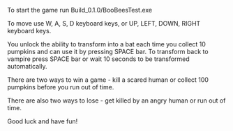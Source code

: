 To start the game run Build_0.1.0/BooBeesTest.exe

To move use W, A, S, D keyboard keys, or UP, LEFT, DOWN, RIGHT keyboard keys. 

You unlock the ability to transform into a bat each time you collect 10 pumpkins and can use it by pressing SPACE bar. To transform back to vampire press SPACE bar or wait 10 seconds to be transformed automatically.

There are two ways to win a game - kill a scared human or collect 100 pumpkins before you run out of time.

There are also two ways to lose - get killed by an angry human or run out of time.

Good luck and have fun!
